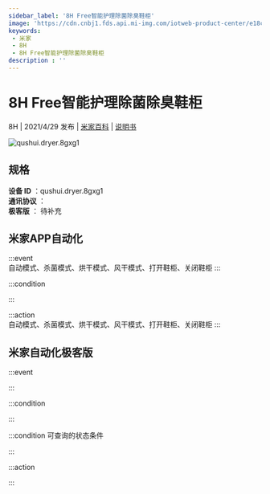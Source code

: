 ```yaml
---
sidebar_label: '8H Free智能护理除菌除臭鞋柜'
image: 'https://cdn.cnbj1.fds.api.mi-img.com/iotweb-product-center/e18cb347c9ae3ca025bc82dca09053e5_产品拟物图.png?GalaxyAccessKeyId=AKVGLQWBOVIRQ3XLEW&Expires=9223372036854775807&Signature=IhELlTGNvcKSpP245+cB6PeJWUc='
keywords: 
 - 米家
 - 8H
 - 8H Free智能护理除菌除臭鞋柜
description : ''
---
```

# 8H Free智能护理除菌除臭鞋柜

8H | 2021/4/29 发布 | [米家百科](https://home.mi.com/webapp/content/baike/product/index.html?model=qushui.dryer.8gxg1) | [说明书](https://home.mi.com/views/introduction.html?model=qushui.dryer.8gxg1&region=cn)

![qushui.dryer.8gxg1](https://cdn.cnbj1.fds.api.mi-img.com/iotweb-product-center/e18cb347c9ae3ca025bc82dca09053e5_产品拟物图.png?GalaxyAccessKeyId=AKVGLQWBOVIRQ3XLEW&Expires=9223372036854775807&Signature=IhELlTGNvcKSpP245+cB6PeJWUc=)

## 规格  
> 
**设备 ID** ：qushui.dryer.8gxg1  
**通讯协议** ：  
**极客版**  ： 待补充 


## 米家APP自动化  

:::event  
自动模式、杀菌模式、烘干模式、风干模式、打开鞋柜、关闭鞋柜
:::

:::condition  

:::

:::action   
自动模式、杀菌模式、烘干模式、风干模式、打开鞋柜、关闭鞋柜
:::

## 米家自动化极客版  

:::event  

:::

:::condition  

:::

:::condition 可查询的状态条件  

:::

:::action  

:::

        
